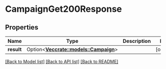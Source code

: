 # CampaignGet200Response

## Properties

Name | Type | Description | Notes
------------ | ------------- | ------------- | -------------
**result** | Option<[**Vec<crate::models::Campaign>**](campaign.md)> |  | [optional]

[[Back to Model list]](../README.md#documentation-for-models) [[Back to API list]](../README.md#documentation-for-api-endpoints) [[Back to README]](../README.md)


